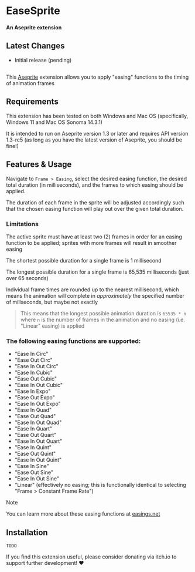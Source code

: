 # EaseSprite

#### An Aseprite extension
<!-- *current release: [v1.0.0](https://sudo-whoami.itch.io/EaseSprite)* -->

## Latest Changes
- Initial release (pending)

##
This [Aseprite](https://aseprite.org) extension allows you to apply "easing" functions to the timing of animation frames

## Requirements

This extension has been tested on both Windows and Mac OS (specifically, Windows 11 and Mac OS Sonoma 14.3.1)

It is intended to run on Aseprite version 1.3 or later and requires API version 1.3-rc5 (as long as you have the latest version of Aseprite, you should be fine!)

## Features & Usage

Navigate to `Frame > Easing`, select the desired easing function, the desired total duration (in milliseconds), and the frames to which easing should be applied.

The duration of each frame in the sprite will be adjusted accordingly such that the chosen easing function will play out over the given total duration.

### Limitations

The active sprite must have at least two (2) frames in order for an easing function to be applied; sprites with more frames will result in smoother easing

The shortest possible duration for a single frame is 1 millisecond

The longest possible duration for a single frame is 65,535 milliseconds (just over 65 seconds)

Individual frame times are rounded up to the nearest millisecond, which means the animation will complete in *approximately* the specified number of millseconds, but maybe not exactly

> This means that the longest possible animation duration is `65535 * n` where `n` is the number of frames in the animation and no easing (i.e. "Linear" easing) is applied

### The following easing functions are supported:
- "Ease In Circ"
- "Ease Out Circ"
- "Ease In Out Circ"
- "Ease In Cubic"
- "Ease Out Cubic"
- "Ease In Out Cubic"
- "Ease In Expo"
- "Ease Out Expo"
- "Ease In Out Expo"
- "Ease In Quad"
- "Ease Out Quad"
- "Ease In Out Quad"
- "Ease In Quart"
- "Ease Out Quart"
- "Ease In Out Quart"
- "Ease In Quint"
- "Ease Out Quint"
- "Ease In Out Quint"
- "Ease In Sine"
- "Ease Out Sine"
- "Ease In Out Sine"
- "Linear" (effectively no easing; this is functionally identical to selecting "Frame > Constant Frame Rate")

> [!NOTE]
> You can learn more about these easing functions at [easings.net](https://easings.net)

## Installation
```
TODO
```
<!-- You can download this extension from [itch.io](https://sudo-whoami.itch.io/EaseSprite) as a "pay what you want" tool -->

If you find this extension useful, please consider donating via itch.io to support further development! &hearts;
